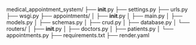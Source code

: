 medical_appointment_system/
├── __init__.py
├── settings.py
├── urls.py
├── wsgi.py
├── appointments/
│   ├── __init__.py
│   ├── main.py
│   ├── models.py
│   ├── schemas.py
│   ├── crud.py
│   ├── database.py
│   └── routers/
│       ├── __init__.py
│       ├── doctors.py
│       ├── patients.py
│       └── appointments.py
├── requirements.txt
├── render.yaml
